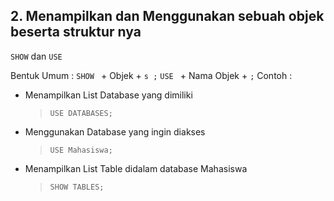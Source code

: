## 2. **Menampilkan dan Menggunakan sebuah objek beserta struktur nya**

  `SHOW` dan `USE`
  
  Bentuk Umum : `SHOW ` + Objek + `s ;`
                `USE ` + Nama Objek + `;`
  Contoh : 
  - Menampilkan List Database yang dimiliki 
    > `USE DATABASES;`
  - Menggunakan Database yang ingin diakses
    > `USE Mahasiswa;`
  - Menampilkan List Table didalam database Mahasiswa
    > `SHOW TABLES;`
   

